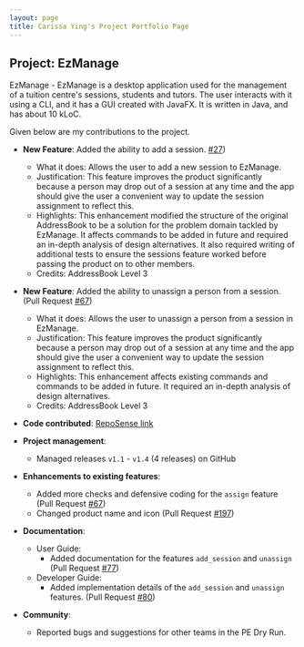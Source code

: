 ```yaml
---
layout: page
title: Carissa Ying's Project Portfolio Page
---
```



## Project: EzManage

EzManage - EzManage is a desktop application used for the management of a tuition centre's sessions, students and tutors. The user interacts with it using a CLI, and it has a GUI created with JavaFX. It is written in Java, and has about 10 kLoC.

Given below are my contributions to the project.

* **New Feature**: Added the ability to add a session. [\#27](https://github.com/AY2021S2-CS2103-W16-4/tp/pull/27))
  * What it does: Allows the user to add a new session to EzManage. 
  * Justification: This feature improves the product significantly because a person may drop out of a session at any time and the app should give the user a convenient way to update the session assignment to reflect this.
  * Highlights: This enhancement modified the structure of the original AddressBook to be a solution for the problem domain tackled by EzManage. It affects commands to be added in future and required an in-depth analysis of design alternatives. It also required writing of additional tests to ensure the sessions feature worked before passing the product on to other members.
  * Credits: AddressBook Level 3

* **New Feature**: Added the ability to unassign a person from a session. (Pull Request [\#67](https://github.com/AY2021S2-CS2103-W16-4/tp/pull/67))
  * What it does: Allows the user to unassign a person from a session in EzManage.
  * Justification: This feature improves the product significantly because a person may drop out of a session at any time and the app should give the user a convenient way to update the session assignment to reflect this.
  * Highlights: This enhancement affects existing commands and commands to be added in future. It required an in-depth analysis of design alternatives.
  * Credits: AddressBook Level 3
  
* **Code contributed**: [RepoSense link](https://nus-cs2103-ay2021s2.github.io/tp-dashboard/?search=&sort=groupTitle&sortWithin=title&timeframe=commit&mergegroup=&groupSelect=groupByRepos&breakdown=true&checkedFileTypes=docs~functional-code~test-code~other&since=&tabOpen=true&tabType=authorship&tabAuthor=car155&tabRepo=AY2021S2-CS2103-W16-4%2Ftp%5Bmaster%5D&authorshipIsMergeGroup=false&authorshipFileTypes=docs~functional-code~test-code&authorshipIsBinaryFileTypeChecked=false)

* **Project management**:
  * Managed releases `v1.1` - `v1.4` (4 releases) on GitHub

* **Enhancements to existing features**:
  * Added more checks and defensive coding for the `assign` feature (Pull Request [\#67](https://github.com/AY2021S2-CS2103-W16-4/tp/pull/67))
  * Changed product name and icon (Pull Request [\#197](https://github.com/AY2021S2-CS2103-W16-4/tp/pull/197))

* **Documentation**:
  * User Guide:
    * Added documentation for the features `add_session` and `unassign` (Pull Request [\#77](https://github.com/AY2021S2-CS2103-W16-4/tp/pull/77))
  * Developer Guide:
    * Added implementation details of the `add_session` and `unassign` features. (Pull Request [\#80](https://github.com/AY2021S2-CS2103-W16-4/tp/pull/80))

* **Community**:
  * Reported bugs and suggestions for other teams in the PE Dry Run.
